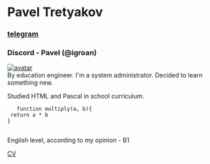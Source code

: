 
   # Pavel Tretyakov
   ### [telegram](https://t.me/user8)
   ### Discord - Pavel (@igroan)
<a href="https://imgbb.com/"><img src="https://i.ibb.co/kK6V1kS/avatar.png" alt="avatar" border="0"></a><br>
 By education engineer. I'm a system administrator. Decided to learn something new.
    
 Studied HTML and Pascal in school curriculum. 
   

 ```
    function multiply(a, b){
  return a * b
 }  
     
 ```

  English level, according to my opinion - B1

[CV](https://igroan.github.io/rsschool-cv/cv)

    
